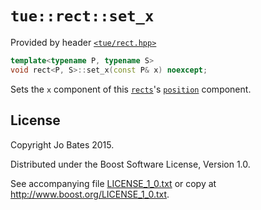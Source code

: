 `tue::rect::set_x`
==================
Provided by header [`<tue/rect.hpp>`](../../headers/rect.md)

```c++
template<typename P, typename S>
void rect<P, S>::set_x(const P& x) noexcept;
```

Sets the `x` component of this [`rects`](../../headers/rect.md)'s
[`position`](position.md) component.

License
-------
Copyright Jo Bates 2015.

Distributed under the Boost Software License, Version 1.0.

See accompanying file [LICENSE_1_0.txt](../../../LICENSE_1_0.txt) or copy at
http://www.boost.org/LICENSE_1_0.txt.
